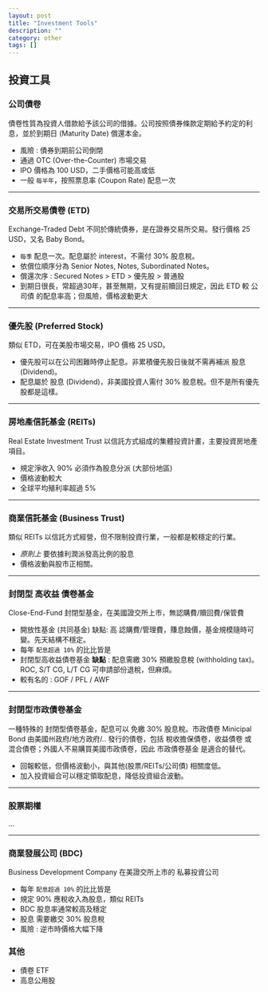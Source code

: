 ```yaml
---
layout: post
title: "Investment Tools"
description: ""
category: other
tags: []
---
```


## 投資工具

### 公司債卷

債卷性質為投資人借款給予該公司的借據。公司按照債券條款定期給予約定的利息，並於到期日 (Maturity Date) 償還本金。

- 風險 : 債券到期前公司倒閉
- 通過 OTC (Over-the-Counter) 市場交易
- IPO 價格為 100 USD，二手價格可能高或低
- 一般 `每半年`，按照票息率 (Coupon Rate) 配息一次

---

### 交易所交易債卷 (ETD)

Exchange-Traded Debt 不同於傳統債券，是在證券交易所交易。發行價格 25 USD，又名 Baby Bond。

- `每季` 配息一次。配息屬於 interest，不需付 30% 股息稅。
- 依償位順序分為 Senior Notes, Notes, Subordinated Notes。
- 償還次序 : Secured Notes > ETD > 優先股 > 普通股
- 到期日很長，常超過30年，甚至無期，又有提前贖回日規定，因此 ETD 較 公司債 的配息率高；但風險，價格波動更大

---

### 優先股 (Preferred Stock)

類似 ETD，可在美股市場交易，IPO 價格 25 USD。

- 優先股可以在公司困難時停止配息。非累積優先股日後就不需再補派 股息(Dividend)。
- 配息屬於 股息 (Dividend)，非美國投資人需付 30% 股息稅。但不是所有優先股都是這樣。

---

### 房地產信託基金 (REITs)

Real Estate Investment Trust 以信託方式組成的集體投資計畫，主要投資房地產項目。

- 規定淨收入 90% 必須作為股息分派 (大部份地區)
- 價格波動較大
- 全球平均殖利率超過 5%

---

### 商業信託基金 (Business Trust)

類似 REITs 以信託方式經營，但不限制投資行業，一般都是較穩定的行業。

- *原則上* 要依據利潤派發高比例的股息
- 價格波動與股市正相關。

---

### 封閉型 高收益 債卷基金

Close-End-Fund 封閉型基金，在美國證交所上市，無認購費/贖回費/保管費

- 開放性基金 (共同基金) 缺點: 高 認購費/管理費，賺息蝕價，基金規模隨時可變。先天結構不穩定。
- 每年 `配息超過 10%` 的比比皆是
- 封閉型高收益債卷基金 **缺點** : 配息需繳 30% 預繳股息稅 (withholding tax)。ROC, S/T CG, L/T CG 可申請部份退稅，但麻煩。
- 較有名的 : GOF / PFL / AWF

---

### 封閉型市政債卷基金

一種特殊的 封閉型債卷基金，配息可以 免繳 30% 股息稅。市政債卷 Minicipal Bond 由美國州政府/地方政府/.. 發行的債卷，包括 稅收擔保債卷，收益債卷 或 混合債卷；外國人不易購買美國市政債卷，因此 市政債卷基金 是適合的替代。

- 回報較低，但價格波動小，與其他(股票/REITs/公司債) 相關度低。
- 加入投資組合可以穩定領取配息，降低投資組合波動。

---

### 股票期權

...

---

### 商業發展公司 (BDC)

Business Development Company 在美證交所上市的 私募投資公司

- 每年 `配息超過 10%` 的比比皆是
- 規定 90% 應稅收入為股息，類似 REITs
- BDC 股息率通常較高及穩定
- 股息 需要繳交 30% 股息稅
- 風險 : 逆市時價格大幅下降

### 其他

- 債卷 ETF
- 高息公用股



